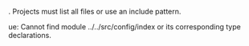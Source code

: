 . Projects must list all files or use an include pattern.





ue: Cannot find module ../../src/config/index or its corresponding type declarations.